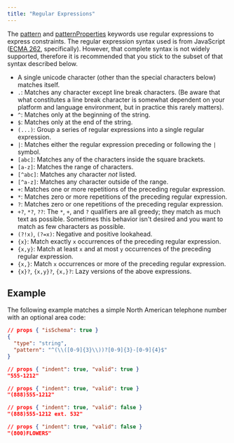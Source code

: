 ```yaml
---
title: "Regular Expressions"
---
```


<Keywords label="regular expressions" />

The [pattern](/understanding-json-schema/reference/string#regexp) and
[patternProperties](/understanding-json-schema/reference/object#regexp) keywords use regular expressions to
express constraints. The regular expression syntax used is from
JavaScript ([ECMA 262](http://www.ecma-international.org/publications/standards/Ecma-262.htm),
specifically). However, that complete syntax is not widely supported,
therefore it is recommended that you stick to the subset of that syntax
described below.

-   A single unicode character (other than the special characters below)
    matches itself.
-   `.`: Matches any character except line break characters. (Be aware
    that what constitutes a line break character is somewhat dependent
    on your platform and language environment, but in practice this
    rarely matters).
-   `^`: Matches only at the beginning of the string.
-   `$`: Matches only at the end of the string.
-   `(...)`: Group a series of regular expressions into a single regular
    expression.
-   `|`: Matches either the regular expression preceding or following
    the `|` symbol.
-   `[abc]`: Matches any of the characters inside the square brackets.
-   `[a-z]`: Matches the range of characters.
-   `[^abc]`: Matches any character *not* listed.
-   `[^a-z]`: Matches any character outside of the range.
-   `+`: Matches one or more repetitions of the preceding regular
    expression.
-   `*`: Matches zero or more repetitions of the preceding regular
    expression.
-   `?`: Matches zero or one repetitions of the preceding regular
    expression.
-   `+?`, `*?`, `??`: The `*`, `+`, and `?` qualifiers are all greedy;
    they match as much text as possible. Sometimes this behavior isn\'t
    desired and you want to match as few characters as possible.
-   `(?!x)`, `(?=x)`: Negative and positive lookahead.
-   `{x}`: Match exactly `x` occurrences of the preceding regular
    expression.
-   `{x,y}`: Match at least `x` and at most `y` occurrences of the
    preceding regular expression.
-   `{x,}`: Match `x` occurrences or more of the preceding regular
    expression.
-   `{x}?`, `{x,y}?`, `{x,}?`: Lazy versions of the above expressions.

Example
-------

The following example matches a simple North American telephone number
with an optional area code:

```json
// props { "isSchema": true }
{
  "type": "string",
  "pattern": "^(\\([0-9]{3}\\))?[0-9]{3}-[0-9]{4}$"
}
```
```json
// props { "indent": true, "valid": true }
"555-1212"
```
```json
// props { "indent": true, "valid": true }
"(888)555-1212"
```
```json
// props { "indent": true, "valid": false }
"(888)555-1212 ext. 532"
```
```json
// props { "indent": true, "valid": false }
"(800)FLOWERS"
```